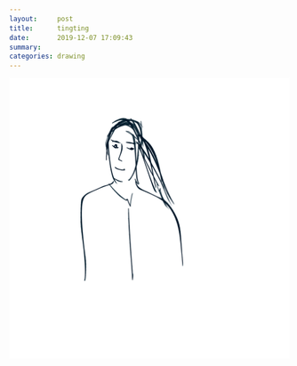 ```yaml
---
layout:     post
title:      tingting
date:       2019-12-07 17:09:43
summary:    
categories: drawing
---
```

![tingting](/images/diary/tingting.png ".")
